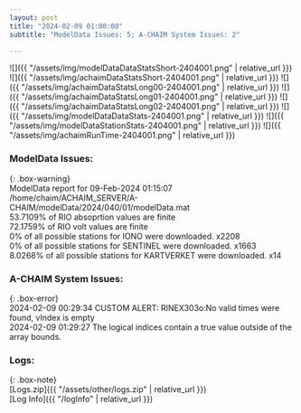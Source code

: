 ```yaml
---
layout: post
title: "2024-02-09 01:00:00"
subtitle: "ModelData Issues: 5; A-CHAIM System Issues: 2"

---
```


![]({{ "/assets/img/modelDataDataStatsShort-2404001.png" | relative_url }})
![]({{ "/assets/img/achaimDataStatsShort-2404001.png" | relative_url }})
![]({{ "/assets/img/achaimDataStatsLong00-2404001.png" | relative_url }})
![]({{ "/assets/img/achaimDataStatsLong01-2404001.png" | relative_url }})
![]({{ "/assets/img/achaimDataStatsLong02-2404001.png" | relative_url }})
![]({{ "/assets/img/modelDataDataStats-2404001.png" | relative_url }})
![]({{ "/assets/img/modelDataStationStats-2404001.png" | relative_url }})
![]({{ "/assets/img/achaimRunTime-2404001.png" | relative_url }})


### ModelData Issues:  
  
{: .box-warning}  
 ModelData report for 09-Feb-2024 01:15:07   
 /home/chaim/ACHAIM_SERVER/A-CHAIM/modelData/2024/040/01/modelData.mat   
 53.7109% of RIO absoprtion values are finite   
 72.1759% of RIO volt values are finite   
 0% of all possible stations for IONO were downloaded. x2208   
 0% of all possible stations for SENTINEL were downloaded. x1663   
 8.0268% of all possible stations for KARTVERKET were downloaded. x14   
  
### A-CHAIM System Issues:  
  
{: .box-error}  
2024-02-09 00:29:34 CUSTOM ALERT: RINEX303o:No valid times were found, vIndex is empty  
2024-02-09 01:29:27 The logical indices contain a true value outside of the array bounds.  

### Logs:  
  
{: .box-note}  
[Logs.zip]({{ "/assets/other/logs.zip" | relative_url }})  
[Log Info]({{ "/logInfo" | relative_url }})  
